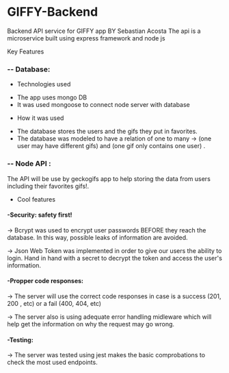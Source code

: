 # GIFFY-Backend
Backend API service for GIFFY app BY Sebastian Acosta
The api is a microservice built using express framework and node js

Key Features

<h3>-- Database:</h3>

* Technologies used
- The app uses mongo DB
- It was used mongoose to connect node server with database

* How it was used
- The database stores the users and the gifs they put in favorites.
- The database was modeled to have a relation of one to many -> (one user may have different gifs) 
  and (one gif only contains one user) .


<h3>-- Node API : </h3>
The API will be use by geckogifs app to help storing the data from users including their favorites gifs!.

* Cool features
<h4>-Security: safety first!</h4>
-> Bcrypt was used to encrypt user passwords BEFORE they reach the database. In this way, possible leaks of information are avoided.

-> Json Web Token was implemented in order to give our users the ability to login. Hand in hand with a secret to decrypt the token and access the user's information.

<h4>-Propper code responses: </h4>
-> The server will use the correct code responses in case is a success (201, 200 , etc) or a fail (400, 404, etc)

-> The server also is using adequate error handling midleware which will help get the information on why the request may go wrong.

<h4>-Testing: </h4>
-> The server was tested using jest makes the basic comprobations to check the most used endpoints.








